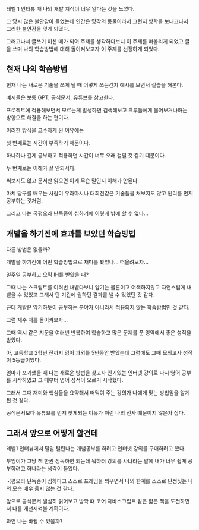 레벨 1 인터뷰 때 나의 개발 지식이 너무 얕다는 것을 느꼈다.

그 당시 많은 불안감이 들었는데 인간은 망각의 동물이라서 그런지 방학을 보내고나서 그러한 불안감을 잊게 되었다.

그러고나서 글쓰기 미션 때가 되어 주제를 생각하다보니 이 주제를 떠올리게 되었고 글을 쓰며 나의 학습방법에 대해 돌이켜보고자 이 주제를 선정하게 되었다.

## 현재 나의 학습방법

현재 나는 새로운 기술을 쓰게 될 때 어떻게 쓰는건지 예시를 보면서 실습을 해본다.

예시들은 보통 GPT, 공식문서, 유튜브를 참고한다.

프로젝트에 적용해보면서 모르는게 발생하면 검색해보고 크루들에게 물어보거나하는 방향으로 해결을 하는 편이다.

이러한 방식을 고수하게 된 이유에는

첫 번째로는 시간이 부족하기 때문이다.

하나하나 깊게 공부하고 적용하면 시간이 너무 오래 걸릴 것 같기 떄문이다.

두 번째로는 이해가 잘 안되서다.

써보지도 않고 문서만 읽으면 이게 무슨 말인지 이해가 안된다.

마치 당구를 배우는 사람이 우라마시나 대회전같은 기술들을 쳐보지도 않고 원리를 먼저 공부하는 것처럼.

그리고 나는 국평오라 난독증이 심하기에 이렇게 밖에 할 수 없다...

## 개발을 하기전에 효과를 보았던 학습방법

다른 방법은 없을까?

개발을 하기전에 어떤 학습방법으로 재미를 봤었나... 떠올려보자...

일주일 공부하고 오픽 IH를 받았을 때?

그때 나는 스크립트를 여러번 내뱉다보니 암기는 물론이고 어색하지않고 자연스럽게 내뱉을 수 있었고 그래서 단 기간에 원하던 결과를 낼 수 있었던 것 같다.

근데 개발은 암기하듯이 공부하는 분야가 아니라서 적용되지 않는 학습방법인 것 같다.

그럼 재수 때를 돌이켜보자...

그때 역시 같은 지문을 여러번 반복하여 학습하고 많은 문제를 푼 영역에서 좋은 성적을 받았다.

아, 고등학교 2학년 전까지 영어 과외를 5년동안 받았는데 그럼에도 그때 모의고사 성적이 5등급이었다.

엄마가 포기했을 때 나는 새로운 방법을 찾고자 인기있는 인터넷 강의로 다시 영어 공부를 시작하였고 그 때부터 영어 성적이 오르기 시작했다.

그래서 그때 재미와 핵심들을 요약해서 떠먹여 주는 강의가 나에게 맞는 방법임을 알게 된 것 같다.

공식문서보다 유튜브를 먼저 찾게되는 이유가 이런 나의 전사 떄문이지 않은가 싶다.

## 그래서 앞으로 어떻게 할건데

레벨1 인터뷰에서 탈탈 털린나는 개념공부를 하려고 인터넷 강의를 구매하려고 했다.

부엉이가 그냥 책 한권 정독하면 되는데 뭐하러 강의를 사냐라는 말에 내가 너무 쉽게 공부하려고 하나라는 생각이 들었다.

국평오라 난독증이 심하다고 스스로 프레임을 씌우면서 나의 한계를 스스로 단정짓는 나의 모습 매우 옳지 않는 것 같다.

앞으로 공식문서 열심히 읽어보고 방학 떄 코어 자바스크립트 같은 얇은 책을 도전하면서 나를 개선시켜볼 계획이다.

과연 나는 바뀔 수 있을까?
